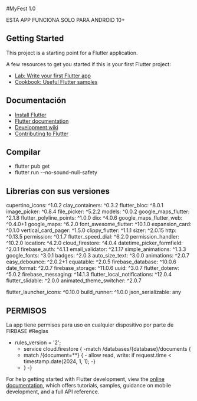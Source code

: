 #MyFest 1.0

ESTA APP FUNCIONA SOLO PARA ANDROID 10+

## Getting Started

This project is a starting point for a Flutter application.

A few resources to get you started if this is your first Flutter project:

- [Lab: Write your first Flutter app](https://docs.flutter.dev/get-started/codelab)
- [Cookbook: Useful Flutter samples](https://docs.flutter.dev/cookbook)


## Documentación

* [Install Flutter](https://flutter.dev/get-started/)
* [Flutter documentation](https://docs.flutter.dev/)
* [Development wiki](https://github.com/flutter/flutter/wiki)
* [Contributing to Flutter](https://github.com/flutter/flutter/blob/master/CONTRIBUTING.md)

## Compilar 

* flutter pub get
* flutter run --no-sound-null-safety

## Librerias con sus versiones
  cupertino_icons: ^1.0.2
  clay_containers: ^0.3.2
  flutter_bloc: ^8.0.1
  image_picker: ^0.8.4
  file_picker: ^5.2.2
  models: ^0.0.2
  google_maps_flutter: ^2.1.8
  flutter_polyline_points: ^1.0.0
  dio: ^4.0.6
  google_maps_flutter_web: ^0.4.0+1
  google_maps: ^6.2.0
  font_awesome_flutter: ^10.1.0
  expansion_card: ^0.1.0
  vertical_card_pager: ^1.5.0
  clippy_flutter: ^1.1.1
  sizer: ^2.0.15
  http: ^0.13.5
  permission: ^0.1.7
  flutter_speed_dial: ^6.2.0
  permission_handler: ^10.2.0
  location: ^4.2.0
  cloud_firestore: ^4.0.4
  datetime_picker_formfield: ^2.0.1
  firebase_auth: ^4.1.1
  email_validator: ^2.1.17
  simple_animations: ^1.3.3
  google_fonts: ^3.0.1
  badges: ^2.0.3
  auto_size_text: ^3.0.0
  animations: ^2.0.7
  easy_debounce: ^2.0.2+1
  equatable: ^2.0.5
  firebase_database: ^10.0.6
  date_format: ^2.0.7
  firebase_storage: ^11.0.6
  uuid: ^3.0.7
  flutter_dotenv: ^5.0.2
  firebase_messaging: ^14.1.3
  flutter_local_notifications: ^12.0.4
  flutter_slidable: ^2.0.0
  animated_theme_switcher: ^2.0.7
 
  flutter_launcher_icons: ^0.10.0
  build_runner: ^1.0.0
  json_serializable: any
## PERMISOS
La app tiene permisos para uso en cualquier dispositivo por parte de FIRBASE
#Reglas
- rules_version = '2';
    - service cloud.firestore {
     -match /databases/{database}/documents {
     - match /{document=**} {
      - allow read, write: if request.time < timestamp.date(2024, 1, 1);
      -}
     - }
    -}
    

For help getting started with Flutter development, view the
[online documentation](https://docs.flutter.dev/), which offers tutorials,
samples, guidance on mobile development, and a full API reference.
